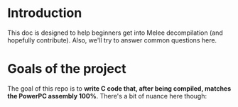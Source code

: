 # Introduction

This doc is designed to help beginners get into Melee decompilation (and hopefully contribute). Also, we'll try to answer common questions here.

# Goals of the project

The goal of this repo is to **write C code that, after being compiled, matches the PowerPC assembly 100%**. There's a bit of nuance here though:


